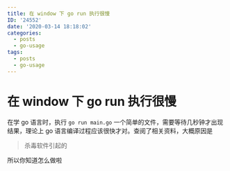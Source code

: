 ```yaml
---
title: 在 window 下 go run 执行很慢
ID: '24552'
date: '2020-03-14 18:18:02'
categories:
  - posts
  - go-usage
tags:
  - posts
  - go-usage
---
```


# 在 window 下 go run 执行很慢

在学 go 语言时，执行 `go run main.go` 一个简单的文件，需要等待几秒钟才出现结果，理论上 go 语言编译过程应该很快才对。查阅了相关资料，大概原因是

> 杀毒软件引起的

所以你知道怎么做啦
